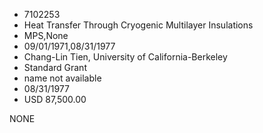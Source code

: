 * 7102253
* Heat Transfer Through Cryogenic Multilayer Insulations
* MPS,None
* 09/01/1971,08/31/1977
* Chang-Lin Tien, University of California-Berkeley
* Standard Grant
*   name not available
* 08/31/1977
* USD 87,500.00

NONE